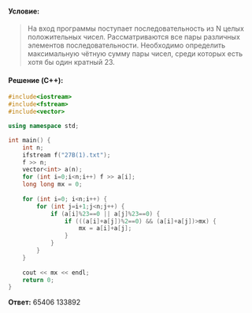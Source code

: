 #### Условие:
> На вход программы поступает последовательность из N целых положительных чисел. Рассматриваются все пары различных элементов последовательности. Необходимо определить максимальную чётную сумму пары чисел, среди которых есть хотя бы один кратный 23. 

#### Решение (C++):
```cpp
#include<iostream>
#include<fstream>
#include<vector>

using namespace std;

int main() {
	int n;
	ifstream f("27B(1).txt");
	f >> n;
	vector<int> a(n);
	for (int i=0;i<n;i++) f >> a[i];
	long long mx = 0;
	
	for (int i=0; i<n;i++) {
		for (int j=i+1;j<n;j++) {
			if (a[i]%23==0 || a[j]%23==0) {
				if (((a[i]+a[j])%2==0) && (a[i]+a[j])>mx) {
					mx = a[i]+a[j];
				}
			}
		}
	}
	
	cout << mx << endl;
	return 0;
}
```

**Ответ:** 65406 133892
